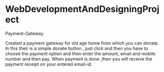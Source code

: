# WebDevelopmentAndDesigningProject

Payment-Gateway

Created a payment gateway for old age home from which you can donate. In this their is a simple donate button , just click and then you have to choose the payment option and then enter the amount, email and mobile number and then pay. When payment is done ,then you will receive the payment receipt on your entered email-id.
